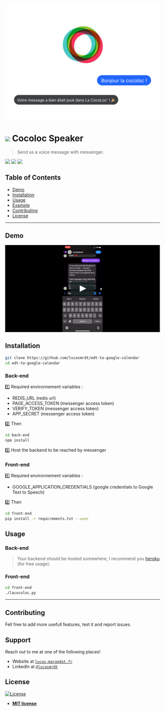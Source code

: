 ![](./assets/hero.png)

# ![](https://img.shields.io/badge/status-done-green) Cocoloc Speaker

> Send us a voice message with messenger.

![](https://img.shields.io/badge/Linux-OK-green) ![](https://img.shields.io/badge/Mac-OK-green) ![](https://img.shields.io/badge/Windows-not_tested-orange)

## Table of Contents

- [Demo](#demo)
- [Installation](#installation)
- [Usage](#usage)
- [Example](#example)
- [Contributing](#contributing)
- [License](#license)

---

## Demo

[![demo](./assets/demo.jpeg)](https://vimeo.com/530738272)

## Installation

```bash
git clone https://github.com/lucasmrdt/edt-to-google-calendar
cd edt-to-google-calendar
```

### Back-end

1️⃣ Required environnement variables :

- REDIS_URL (redis url)
- PAGE_ACCESS_TOKEN (messenger access token)
- VERIFY_TOKEN (messenger access token)
- APP_SECRET (messenger access token)

2️⃣ Then

```bash
cd back-end
npm install
```

3️⃣ Host the backend to be reached by messenger

### Front-end

1️⃣ Required environnement variables :

- GOOGLE_APPLICATION_CREDENTIALS (google credentials to Google Text to Speech)

2️⃣ Then

```bash
cd front-end
pip install -r requirements.txt --user
```

## Usage

### Back-end

> Your backend should be hosted somewhere, I recommend you [heroku](https://dashboard.heroku.com/) (for free usage).

### Front-end

```bash
cd front-end
./lacocoloc.py
```

---

## Contributing

Fell free to add more usefull features, test it and report issues.

## Support

Reach out to me at one of the following places!

- Website at <a href="https://lucas-marandat.fr" target="_blank">`lucas-marandat.fr`</a>
- LinkedIn at <a href="https://www.linkedin.com/in/lucasmrdt/" target="_blank">`@lucasmrdt`</a>

## License

[![License](https://img.shields.io/:license-mit-blue.svg?style=flat-square)](http://badges.mit-license.org)

- **[MIT license](http://opensource.org/licenses/mit-license.php)**
